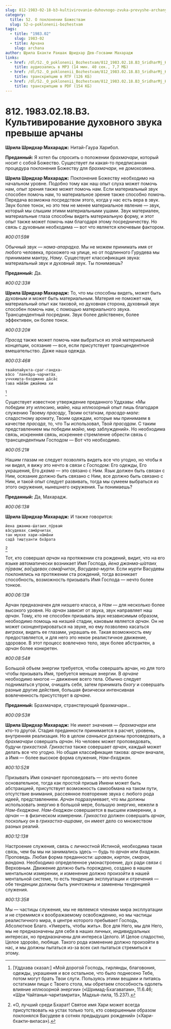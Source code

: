 ```yaml
---
slug: 812-1983-02-18-b3-kultivirovanie-duhovnogo-zvuka-prevyshe-archany
category:
  title: 52. О поклонении Божествам
  slug: 52-o-poklonenii-bozhestvam
tags:
  - title: "1983.02"
    slug: 1983-02
  - title: Арчана
    slug: archana
author: Шрила Бхакти Ракшак Шридхар Дев-Госвами Махарадж
links:
  - href: /dl/52._O_poklonenii_Bozhestvam/812_1983.02.18.B3_SridharMj_Kultivirovanie_duhovnogo_zvuka_prevyshe_archany.mp3
    title: аудиозапись в MP3 (14 мин. 40 сек., 7,7 МБ)
  - href: /dl/52._O_poklonenii_Bozhestvam/812_1983.02.18.B3_SridharMj_Kultivirovanie_duhovnogo_zvuka_prevyshe_archany.rtf
    title: транскрипцию в RTF (126 КБ)
  - href: /dl/52._O_poklonenii_Bozhestvam/812_1983.02.18.B3_SridharMj_Kultivirovanie_duhovnogo_zvuka_prevyshe_archany.pdf
    title: транскрипцию в PDF (154 КБ)
---
```


# 812. 1983.02.18.B3. Культивирование духовного звука превыше арчаны

**Шрила Шридхар Махарадж:** Нитай-Гаура Харибол.

**Преданный:** Я хотел бы спросить о положении *брахмачари*, который носит с собой Божество. Существует ли какая-то предписанная процедура поклонения Божеству для *брахмачари*, не домохозяина.

**Шрила Шридхар Махарадж:** Поклонение Божеству необходимо на начальном уровне. Подобно тому как наш опыт слуха может помочь нам, опыт зрения также может помочь нам. Если материальный звук способен помочь нам, то материальное зрение также способно помочь. Передача возможна посредством этого, когда у нас есть вера в звук. Звук более тонок, но это тем не менее материальное явление — звук, который мы слышим этими материальными ушами. Звук материален, материальные глаза способны видеть материальную форму, и этот опыт также может помочь нам благодаря этому посредничеству. Но связь с духовным необходима — вот что является ключевым фактором.

*#00:01:59#*

Обычный звук — *нама-апарадха*. Мы не можем принимать имя от любого человека, прохожего на улице, но от подлинного Гурудева мы принимаем мантру, *Наму*. Существует классификация звука: материальный звук и духовный звук. Ты понимаешь?

**Преданный:** Да.

*#00:02:33#*

**Шрила Шридхар Махарадж:** То, что мы способны видеть, может быть духовным и может быть материальным. Материя не поможет нам, материальный опыт как таковой, но духовная сторона, духовный звук способен помочь нам, с помощью материального звука. Трансцендентный посредник. Звук более действенен, более эффективен, он более тонок.

*#00:03:20#*

*Прасад* также может помочь нам выбраться из этой материальной концепции, осязание — все, если присутствует трансцендентное вмешательство. Даже наша одежда.

*#00:03:46#*

    твайопайукта-сраг-гандха-
    ва̄со ’лан̇ка̄ра-чарчита̄х̣
    уччхиш̣т̣а-бходжино да̄са̄с
    тава ма̄йа̄м̇ джайема хи
[^_ftn1]

Существует известное утверждение преданного Уддхавы: «Мы победим эту иллюзию, *майю*, наш иллюзорный опыт лишь благодаря служению Твоему *прасаду*, Твоим остаткам, *прасада-мале*: сладостному аромату, Твоим одеждам, которые мы принимаем в качестве *прасада*, то, что Ты использовал, Твой *прасадам*. С таким представлением мы победим *майю*, мир заблуждений». Но необходима связь, искренняя связь, искреннее стремление обрести связь с трансцендентным Господом — Вот что необходимо.

*#00:05:21#*

Нашим глазам не следует позволять видеть все что угодно, но чтобы я ни видел, я вижу это нечто в связи с Господом: Его одежды, Его украшения, Его *дхама* — это связано с Ним. Язык должен быть связан с Ним, осязание должно быть связано с Ним, все должно быть связано с Ним, и такой опыт следует развивать, тогда мы сумеем выбраться из этого окружения, нынешнего окружения. Ты понимаешь?

**Преданный:** Да, Махарадж.

*#00:06:13#*

**Шрила Шридхар Махарадж:** И также говорится:

    йена джанма-ш́атаих̣ пӯрвам̇
    ва̄судевах̣ сама̄рчитах̣
    тан мукхе хари-на̄ма̄ни
    сада̄ тиш̣т̣ханти бха̄рата
[^_ftn2]

Тот, кто совершал *арчан* на протяжении ста рождений, видит, что на его языке автоматически возникает Имя Господа, *йена джанма-ш́атаих̣ пӯрвам̇, ва̄судевах̣ сама̄рчитах̣*, *Васудева-мурти*. Если *мурти* Васудевы поклонялись на протяжении ста рождений, тогда возникает способность, возможность призывать Имя Господа — нечто более тонкое.

*#00:06:13#*

Арчан предназначен для низшего класса, а *Нам* — для несколько более высокого уровня. Но *арчан* зависит от звука, звук направляет наш *арчан*. Тому, кто не способен призывать звук независимым образом, необходимо помощь на низшей стадии, каковым является *арчан*. Он не может сконцентрироваться на звуке, но ему позволено касаться *виграхи*, видеть ее глазами, украшать ее. Такая возможность ему предоставляется, и для него это некое реалистичное движение, здоровое. В этот процесс вовлечено тело, звук более абстрактен, а *арчан* более конкретен.

*#00:08:54#*

Большой объем энергии требуется, чтобы совершать арчан, но для того чтобы призывать Имя, требуется меньше энергии. В *арчане* необходимо многое — движение всего тела. Обычно следует подниматься утром, очищать себя, затем принимать *бхогу* и совершать разные другие действия, большая физически интенсивная вовлеченность присутствует в *арчане*.

**Преданный:** Брахмачари, странствующий брахмачари…

*#00:09:53#*

**Шрила Шридхар Махарадж:** Не имеет значения — *брахмачари* или кто-то другой. Стадия преданности принимается в расчет, уровень, внутренняя реализация. Но в целом *санньяси* должны проповедовать, а *брахмачари* совершать *арчан*. Но человек может проповедовать, будучи *грихастхой*. *Грихастха* также совершает *арчан*, каждый может делать все что угодно. Но общая классификация такова: *арчан* вначале, а Имя — более высокое форма служения, *Нам-бхаджан*.

*#00:10:52#*

Призывать Имя означает проповедовать — это нечто более основательное, тогда как простой призыв Имени может быть абстракцией, присутствует возможность самообмана на таком пути, отсутствие внимания, рассеянное повторение звука с любого рода идеей, представлением. *Арчан* подразумевает, что мы должны использовать энергию в большой мере, большую энергию, нежели в *Нам-бхаджане*. *Нам-бхаджан* совершается в высшем измерении, а *арчан* — в физическом измерении. *Грихастха* должен совершать *арчан*, поскольку он в *грихастха-ашраме*, он имеет дело со множеством разных реалий.

*#00:12:13#*

Настроение служения, связь с личностной Истиной, необходима такая связь, чем бы мы ни занимались здесь — будь то *арчан* или *бхаджан*. Проповедь. Любая форма преданности: *шраван*, *киртан*, *смаран*, *вандана*. Необходимо определенное умонастроение, дух ради связи с Верховным. Движение должно быть порождено, создано в нашем ментальном измерении, и изменение должно произойти в нашей ментальной системе, то есть тенденция эксплуатации и отречения — обе тенденции должны быть уничтожены и заменены тенденцией служения.

*#00:13:35#*

Мы — частицы служения, мы не являемся членами мира эксплуатации и не стремимся к воображаемому освобождению, но мы частицы реалистичного мира, в центре которого пребывает Господь, Абсолютное Благо. «Умереть, чтобы жить». Все для Него, мы для Него, мы не предназначены для себя в наших личных, индивидуальных интересах, но предназначены для интереса Целого. И Целое сладостно, Целое здоро́во, любяще. Такого рода изменение должно произойти в нас, и мы должны пытаться из-за всех сил пытаться стремиться к этому.



[^_ftn1]: [Уддхава сказал:] «Мой дорогой Господь, гирлянды, благовония, одежды, украшения и все остальное, что было поднесено Тебе, потом могут брать Твои слуги. Пользуясь этими вещами и питаясь остатками пищи с Твоего стола, мы обретаем способность одолеть влияние иллюзорной энергии» («Шримад-Бхагаватам», 11.6.46; «Шри Чайтанья-чаритамрита», Мадхья-лила, 15.237).

[^_ftn2]: «О, лучший среди Бхарат! Святое имя Хари может всегда присутствовать на устах только того, кто совершенным образом поклонялся Васудеве в сотнях предыдущих рождений» («Хари-бхакти-виласа»).

